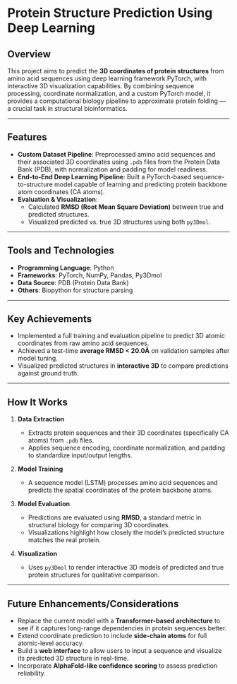 # Protein Structure Prediction Using Deep Learning

## Overview

This project aims to predict the **3D coordinates of protein structures** from amino acid sequences using deep learning framework PyTorch, with interactive 3D visualization capabilities. By combining sequence processing, coordinate normalization, and a custom PyTorch model, it provides a computational biology pipeline to approximate protein folding — a crucial task in structural bioinformatics.

---

## Features

- **Custom Dataset Pipeline**: Preprocessed amino acid sequences and their associated 3D coordinates using `.pdb` files from the Protein Data Bank (PDB), with normalization and padding for model readiness.
- **End-to-End Deep Learning Pipeline**: Built a PyTorch-based sequence-to-structure model capable of learning and predicting protein backbone atom coordinates (CA atoms).
- **Evaluation & Visualization**:
  - Calculated **RMSD (Root Mean Square Deviation)** between true and predicted structures.
  - Visualized predicted vs. true 3D structures using both `py3Dmol`.

---

## Tools and Technologies

- **Programming Language**: Python  
- **Frameworks**: PyTorch, NumPy, Pandas, Py3Dmol  
- **Data Source**: PDB (Protein Data Bank)  
- **Others**: Biopython for structure parsing

---

## Key Achievements

- Implemented a full training and evaluation pipeline to predict 3D atomic coordinates from raw amino acid sequences.
- Achieved a test-time **average RMSD < 20.0Å** on validation samples after model tuning.
- Visualized predicted structures in **interactive 3D** to compare predictions against ground truth.

---

## How It Works

1. **Data Extraction**  
   - Extracts protein sequences and their 3D coordinates (specifically CA atoms) from `.pdb` files.
   - Applies sequence encoding, coordinate normalization, and padding to standardize input/output lengths.

2. **Model Training**  
   - A sequence model (LSTM) processes amino acid sequences and predicts the spatial coordinates of the protein backbone atoms.

3. **Model Evaluation**  
   - Predictions are evaluated using **RMSD**, a standard metric in structural biology for comparing 3D coordinates.
   - Visualizations highlight how closely the model’s predicted structure matches the real protein.

4. **Visualization**  
   - Uses `py3Dmol` to render interactive 3D models of predicted and true protein structures for qualitative comparison.

---

## Future Enhancements/Considerations

- Replace the current model with a **Transformer-based architecture** to see if it captures long-range dependencies in protein sequences better.
- Extend coordinate prediction to include **side-chain atoms** for full atomic-level accuracy.
- Build a **web interface** to allow users to input a sequence and visualize its predicted 3D structure in real-time.
- Incorporate **AlphaFold-like confidence scoring** to assess prediction reliability.
